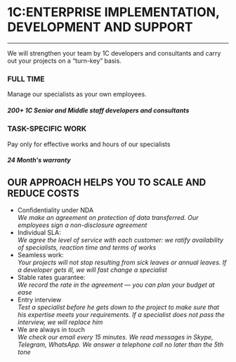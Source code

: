 # 1C:ENTERPRISE IMPLEMENTATION, DEVELOPMENT AND SUPPORT
---
We will strengthen your team by 1C developers and consultants and
carry out your projects on a “turn-key” basis.


### FULL TIME
Manage our specialists as your own employees. 
##### 200+ 1C Senior and Middle staff developers and consultants

### TASK-SPECIFIC WORK
Pay only for effective works and hours of our specialists
##### 24 Month's warranty

## OUR APPROACH HELPS YOU TO SCALE AND REDUCE COSTS
* Confidentiality under NDA <br/>
_We make an agreement on protection of data transferred. Our
employees sign a non-disclosure agreement_
* Individual SLA:<br/>
 _We agree the level of service with each customer: we ratify availability of specialists, reaction time and terms of works_
* Seamless work: <br/>
 _Your projects will not stop resulting from sick leaves or
annual leaves. If a developer gets ill, we will fast change a
specialist_
* Stable rates guarantee:<br/>
_We record the rate in the agreement — you can plan your budget at ease_
* Entry interview<br/>
_Test a specialist before he gets down to the project to make
sure that his expertise meets your requirements. If a specialist does not pass the interview, we will replace him_
* We are always in touch<br/>
_We check our email every 15 minutes. We read messages in
Skype, Telegram, WhatsApp. We answer a telephone call no later than the 5th tone_
